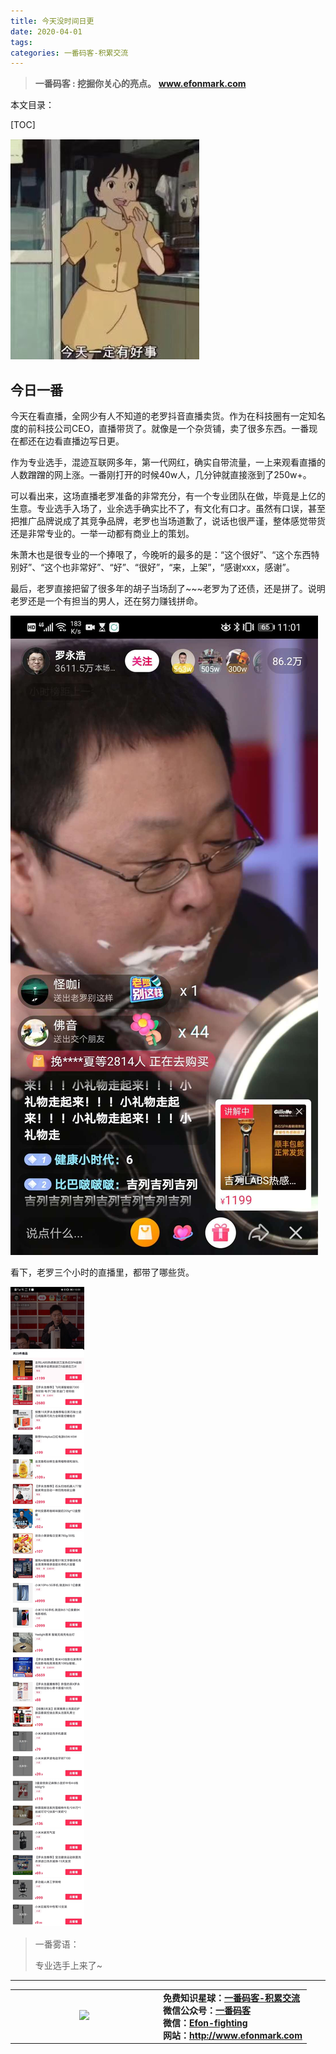 ```yaml
---
title: 今天没时间日更
date: 2020-04-01
tags: 
categories: 一番码客-积累交流
---
```


> **一番码客 : 挖掘你关心的亮点。**
> **www.efonmark.com**

本文目录：

[TOC]

![image-20200401224025374](2020-04-01-今天没时间日更/image-20200401224025374.png)

<!--more-->

## 今日一番

今天在看直播，全网少有人不知道的老罗抖音直播卖货。作为在科技圈有一定知名度的前科技公司CEO，直播带货了。就像是一个杂货铺，卖了很多东西。一番现在都还在边看直播边写日更。

作为专业选手，混迹互联网多年，第一代网红，确实自带流量，一上来观看直播的人数蹭蹭的网上涨。一番刚打开的时候40w人，几分钟就直接涨到了250w+。

可以看出来，这场直播老罗准备的非常充分，有一个专业团队在做，毕竟是上亿的生意。专业选手入场了，业余选手确实比不了，有文化有口才。虽然有口误，甚至把推广品牌说成了其竞争品牌，老罗也当场道歉了，说话也很严谨，整体感觉带货还是非常专业的。一举一动都有商业上的策划。

朱萧木也是很专业的一个捧哏了，今晚听的最多的是：“这个很好”、“这个东西特别好”、“这个也非常好”、“好”、“很好”，“来，上架”，“感谢xxx，感谢”。

最后，老罗直接把留了很多年的胡子当场刮了~~~老罗为了还债，还是拼了。说明老罗还是一个有担当的男人，还在努力赚钱拼命。

![](2020-04-01-今天没时间日更/node2.jpg)

看下，老罗三个小时的直播里，都带了哪些货。

![](2020-04-01-今天没时间日更/node.jpg)

> 一番雾语：
>
> 专业选手上来了~

------

<table>
<tr>
<td ><center><img src="http://www.efonmark.com/efonmark-blog/readme/guanzhu_1.jpg" width=40%></center></td>
<td width="50%" align=left><b>
    免费知识星球：<a href="http://www.efonmark.com/efonmark-blog/readme/zhishixingqiu1.png">一番码客-积累交流</a><br>
    微信公众号：<a href="http://www.efonmark.com/efonmark-blog/readme/guanzhu_1.jpg">一番码客</a><br>
    微信：<a href="http://www.efonmark.com/efonmark-blog/readme/weixin.jpg">Efon-fighting</a><br>
    网站：<a href="http://www.efonmark.com">http://www.efonmark.com</a><br></b></td>
</tr>
</table>